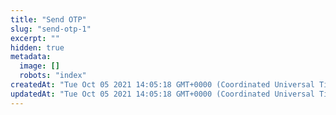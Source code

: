 ```yaml
---
title: "Send OTP"
slug: "send-otp-1"
excerpt: ""
hidden: true
metadata: 
  image: []
  robots: "index"
createdAt: "Tue Oct 05 2021 14:05:18 GMT+0000 (Coordinated Universal Time)"
updatedAt: "Tue Oct 05 2021 14:05:18 GMT+0000 (Coordinated Universal Time)"
---
```

